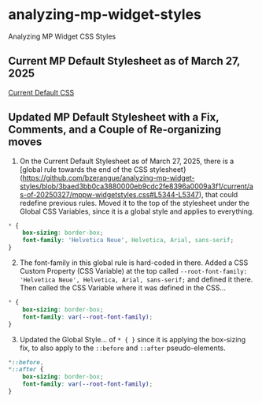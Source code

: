# analyzing-mp-widget-styles
Analyzing MP Widget CSS Styles

## Current MP Default Stylesheet as of March 27, 2025

[Current Default CSS](https://github.com/bzerangue/analyzing-mp-widget-styles/blob/main/current/as-of-20250327/mppw-widgetstyles.css)

## Updated MP Default Stylesheet with a Fix, Comments, and a Couple of Re-organizing moves

1. On the Current Default Stylesheet as of March 27, 2025, there is a [global rule towards the end of the CSS stylesheet}(https://github.com/bzerangue/analyzing-mp-widget-styles/blob/3baed3bb0ca3880000eb9cdc2fe8396a0009a3f1/current/as-of-20250327/mppw-widgetstyles.css#L5344-L5347), that could redefine previous rules. Moved it to the top of the stylesheet under the Global CSS Variables, since it is a global style and applies to everything.  
  
```css
* {
    box-sizing: border-box;
    font-family: 'Helvetica Neue', Helvetica, Arial, sans-serif;
}
```
  
2. The font-family in this global rule is hard-coded in there. Added a CSS Custom Property (CSS Variable) at the top called `--root-font-family: 'Helvetica Neue', Helvetica, Arial, sans-serif;` and defined it there. Then called the CSS Variable where it was defined in the CSS...

```css
* {
    box-sizing: border-box;
    font-family: var(--root-font-family);
}
```

3. Updated the Global Style... of `* { }` since it is applying the box-sizing fix, to also apply to the `::before` and `::after` pseudo-elements. 

```css
*::before,
*::after {
    box-sizing: border-box;
    font-family: var(--root-font-family);
}
```